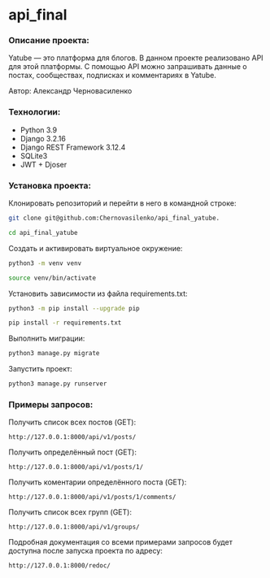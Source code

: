 # api_final

### Описание проекта:

Yatube — это платформа для блогов. В данном проекте реализовано API для этой платформы.
С помощью API можно запрашивать данные о постах, сообществах, подписках и комментариях в Yatube. 

Автор: Александр Черновасиленко

### Технологии:   

- Python 3.9
- Django 3.2.16
- Django REST Framework 3.12.4
- SQLite3
- JWT + Djoser

### Установка проекта:

Клонировать репозиторий и перейти в него в командной строке:

```bash
git clone git@github.com:Chernovasilenko/api_final_yatube.
```

```bash
cd api_final_yatube
```

Cоздать и активировать виртуальное окружение:

```bash
python3 -m venv venv
```

```bash
source venv/bin/activate
```

Установить зависимости из файла requirements.txt:

```bash
python3 -m pip install --upgrade pip
```

```bash
pip install -r requirements.txt
```
Выполнить миграции:

```bash
python3 manage.py migrate
```

Запустить проект:

```bash
python3 manage.py runserver
```

### Примеры запросов:

Получить список всех постов (GET):

```
http://127.0.0.1:8000/api/v1/posts/
```

Получить определённый пост (GET):

```
http://127.0.0.1:8000/api/v1/posts/1/
```

Получить коментарии определённого поста (GET):

```
http://127.0.0.1:8000/api/v1/posts/1/comments/
```

Получить список всех групп (GET):

```
http://127.0.0.1:8000/api/v1/groups/
```

Подробная документация со всеми примерами запросов будет доступна после запуска проекта по адресу:

```
http://127.0.0.1:8000/redoc/
```